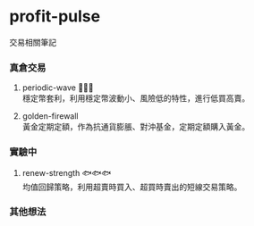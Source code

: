 # profit-pulse
交易相關筆記

### 真倉交易
1. periodic-wave 🌊🌊🌊  
  穩定幣套利，利用穩定幣波動小、風險低的特性，進行低買高賣。

2. golden-firewall  
  黃金定期定額，作為抗通貨膨脹、對沖基金，定期定額購入黃金。



### 實驗中
1. renew-strength 🐟🐟🐟  
  均值回歸策略，利用超賣時買入、超買時賣出的短線交易策略。

### 其他想法

